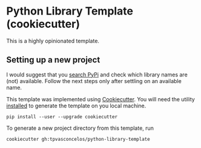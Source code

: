 # Python Library Template (cookiecutter)

This is a highly opinionated template.

## Setting up a new project


I would suggest that you [search PyPi](https://pypi.org/search/) and check which library names are (not)
available. Follow the next steps only after settling on an available name.


This template was implemented using [Cookiecutter](https://github.com/cookiecutter/cookiecutter). You will
need the utility [installed](https://cookiecutter.readthedocs.io/en/1.7.2/installation.html) to generate the
template on you local machine.

```shell
pip install --user --upgrade cookiecutter
```

To generate a new project directory from this template, run

```shell
cookiecutter gh:tpvasconcelos/python-library-template
```
